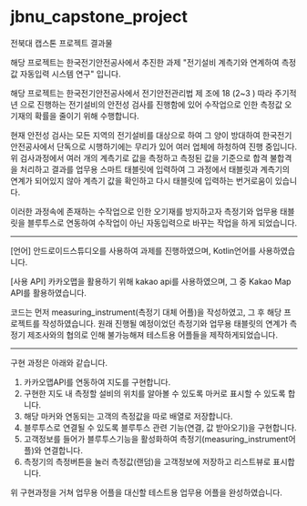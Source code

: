 # jbnu_capstone_project
전북대 캡스톤 프로젝트 결과물

해당 프로젝트는 한국전기안전공사에서 추진한 과제 "전기설비 계측기와 연계하여 측정값 자동입력 시스템 연구" 입니다.

해당 프로젝트는 한국전기안전공사에서 전기안전관리법 제 조에 18 (2~3 ) 따라 주기적 년 으로 진행하는 전기설비의 안전성 검사를 진행함에 있어 수작업으로 인한 측정값 오기재의 확률을 줄이기 위해 수행합니다.

현재 안전성 검사는 모든 지역의 전기설비를 대상으로 하여 그 양이 방대하여 한국전기안전공사에서 단독으로 시행하기에는 무리가 있어 여러 업체에 하청하여 진행 중입니다. 
위 검사과정에서 여러 개의 계측기로 값을 측정하고 측정된 값을 기준으로 합격 불합격을 처리하고 결과를 업무용 스마트 태블릿에 입력하여 그 과정에서 태블릿과 계측기의 연계가 되어있지 않아 계측기 값을 확인하고 다시 태블릿에 입력하는 번거로움이 있습니다.

이러한 과정속에 존재하는 수작업으로 인한 오기재를 방지하고자 측정기와 업무용 태블릿을 블루투스로 연동하여 수작업이 아닌 자동입력으로 바꾸는 작업을 하게 되었습니다.

---
[언어]
안드로이드스튜디오를 사용하여 과제를 진행하였으며, Kotlin언어를 사용하였습니다.

[사용 API]
카카오맵을 활용하기 위해 kakao api를 사용하였으며, 그 중 Kakao Map API를 활용하였습니다.

코드는 먼저 measuring_instrument(측정기 대체 어플)을 작성하였고, 그 후 해당 프로젝트를 작성하였습니다.
원래 진행될 예정이었던 측정기와 업무용 태블릿의 연계가 측정기 제조사와의 협의로 인해 불가능해져 테스트용 어플들을 제작하게되었습니다.

---
구현 과정은 아래와 같습니다.
  1. 카카오맵API를 연동하여 지도를 구현합니다.
  2. 구현한 지도 내 측정할 설비의 위치를 알아볼 수 있도록 마커로 표시할 수 있도록 합니다.
  3. 해당 마커와 연동되는 고객의 측정값을 따로 배열로 저장합니다.
  4. 블루투스로 연결될 수 있도록 블루투스 관련 기능(연결, 값 받아오기)을 구현합니다.
  5. 고객정보를 들어가 블루투스기능을 활성화하여 측정기(measuring_instrument어플)와 연결합니다.
  6. 측정기의 측정버튼을 눌러 측정값(랜덤)을 고객정보에 저장하고 리스트뷰로 표시합니다.

위 구현과정을 거쳐 업무용 어플을 대신할 테스트용 업무용 어플을 완성하였습니다.
